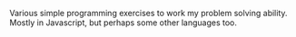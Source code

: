 Various simple programming exercises to work my problem solving ability. Mostly in Javascript, but perhaps some other languages too.